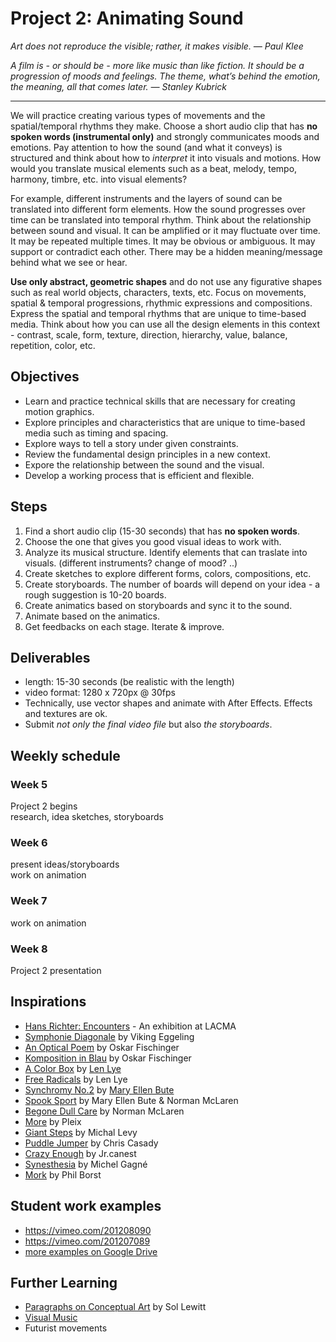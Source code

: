 # Project 2: Animating Sound

*Art does not reproduce the visible; rather, it makes visible. — Paul Klee*

*A film is - or should be - more like music than like fiction. It should be a progression of moods and feelings. The theme, what’s behind the emotion, the meaning, all that comes later. — Stanley Kubrick*

-----

We will practice creating various types of movements and the spatial/temporal rhythms they make. Choose a short audio clip that has **no spoken words (instrumental only)** and strongly communicates moods and emotions. Pay attention to how the sound (and what it conveys) is structured and think about how to *interpret* it into visuals and motions. How would you translate musical elements such as a beat, melody, tempo, harmony, timbre, etc. into visual elements?

For example, different instruments and the layers of sound can be translated into different form elements. How the sound progresses over time can be translated into temporal rhythm. Think about the relationship between sound and visual. It can be amplified or it may fluctuate over time. It may be repeated multiple times. It may be obvious or ambiguous. It may support or contradict each other. There may be a hidden meaning/message behind what we see or hear.

**Use only abstract, geometric shapes** and do not use any figurative shapes such as real world objects, characters, texts, etc. Focus on movements, spatial & temporal progressions, rhythmic expressions and compositions. Express the spatial and temporal rhythms that are unique to time-based media. Think about how you can use all the design elements in this context - contrast, scale, form, texture, direction, hierarchy, value, balance, repetition, color, etc. 

## Objectives
- Learn and practice technical skills that are necessary for creating motion graphics.
- Explore principles and characteristics that are unique to time-based media such as timing and spacing.
- Explore ways to tell a story under given constraints.
- Review the fundamental design principles in a new context.
- Expore the relationship between the sound and the visual.
- Develop a working process that is efficient and flexible.

## Steps
1. Find a short audio clip (15-30 seconds) that has **no spoken words**.
1. Choose the one that gives you good visual ideas to work with.
1. Analyze its musical structure. Identify elements that can traslate into visuals. (different instruments? change of mood? ..)
1. Create sketches to explore different forms, colors, compositions, etc.
1. Create storyboards. The number of boards will depend on your idea - a rough suggestion is 10-20 boards.
1. Create animatics based on storyboards and sync it to the sound.
1. Animate based on the animatics.
1. Get feedbacks on each stage. Iterate & improve.

## Deliverables
- length: 15-30 seconds (be realistic with the length)
- video format: 1280 x 720px @ 30fps
- Technically, use vector shapes and animate with After Effects. Effects and textures are ok.
- Submit *not only the final video file* but also *the storyboards*.

## Weekly schedule

### Week 5
Project 2 begins  
research, idea sketches, storyboards

### Week 6
present ideas/storyboards  
work on animation

### Week 7
work on animation

### Week 8
Project 2 presentation


## Inspirations
- [Hans Richter: Encounters](http://www.lacma.org/art/exhibition/hans-richter-encounters) - An exhibition at LACMA
- [Symphonie Diagonale](https://vimeo.com/42401347) by Viking Eggeling
- [An Optical Poem](https://www.youtube.com/watch?v=they7m6YePo) by Oskar Fischinger
- [Komposition in Blau](https://vimeo.com/183833066) by Oskar Fischinger
- [A Color Box](https://archive.org/details/A_Colour_Box) by [Len Lye](http://www.govettbrewster.com/len-lye/)
- [Free Radicals](https://www.youtube.com/watch?v=kwMubpbfib0) by Len Lye 
- [Synchromy No.2](https://www.youtube.com/watch?v=3kV6MmwO86A) by [Mary Ellen Bute](http://www.lightindustry.org/bute)
- [Spook Sport](https://www.youtube.com/watch?v=ZnLJqJBVCT4) by Mary Ellen Bute & Norman McLaren
- [Begone Dull Care](https://www.youtube.com/watch?v=svD0CWVjYRY) by Norman McLaren
- [More](http://pleix.net/More) by Pleix
- [Giant Steps](https://www.youtube.com/watch?v=lpLs6zez7MI) by Michal Levy
- [Puddle Jumper](https://vimeo.com/13004193) by Chris Casady
- [Crazy Enough](https://vimeo.com/5239398) by Jr.canest
- [Synesthesia](https://www.youtube.com/watch?v=sao3NAapOAI) by Michel Gagné
- [Mork](https://vimeo.com/40006163) by Phil Borst

## Student work examples
- https://vimeo.com/201208090
- https://vimeo.com/201207089
- [more examples on Google Drive](https://drive.google.com/open?id=1SoY6-SEtk4_STV0-GdUuwEBHniZ6HQa3)

## Further Learning
- [Paragraphs on Conceptual Art](http://emerald.tufts.edu/programs/mma/fah188/sol_lewitt/paragraphs%20on%20conceptual%20art.htm) by Sol Lewitt
- [Visual Music](https://en.wikipedia.org/wiki/Visual_music)
- Futurist movements
